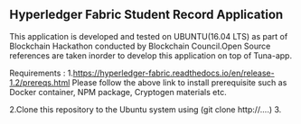 ## Hyperledger Fabric Student Record Application
 This application is developed and tested on UBUNTU(16.04 LTS) as part of Blockchain Hackathon conducted by Blockchain Council.Open Source references are taken inorder to  develop this application on top of Tuna-app.
 
Requirements :
1.https://hyperledger-fabric.readthedocs.io/en/release-1.2/prereqs.html
Please follow the above link to install prerequisite such as Docker container, NPM package, Cryptogen materials etc.

2.Clone this repository to the Ubuntu system using (git clone http://....) 
3.
